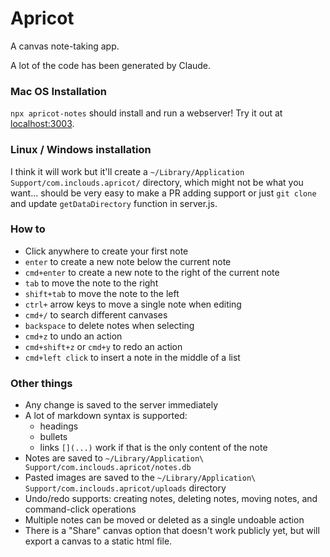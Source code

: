 # Apricot

A canvas note-taking app.

A lot of the code has been generated by Claude.

### Mac OS Installation

`npx apricot-notes` should install and run a webserver! Try it out at [localhost:3003](https://localhost:3003).

### Linux / Windows installation

I think it will work but it'll create a `~/Library/Application Support/com.inclouds.apricot/` directory,
which might not be what you want... should be very easy to make a PR adding support or just `git clone` and update `getDataDirectory` function in server.js.

### How to

- Click anywhere to create your first note
- `enter` to create a new note below the current note
- `cmd+enter` to create a new note to the right of the current note
- `tab` to move the note to the right
- `shift+tab` to move the note to the left
- `ctrl+` arrow keys to move a single note when editing
- `cmd+/` to search different canvases
- `backspace` to delete notes when selecting
- `cmd+z` to undo an action
- `cmd+shift+z` or `cmd+y` to redo an action
- `cmd+left click` to insert a note in the middle of a list

### Other things

- Any change is saved to the server immediately
- A lot of markdown syntax is supported:
  - headings
  - bullets
  - links `[](...)` work if that is the only content of the note
- Notes are saved to `~/Library/Application\ Support/com.inclouds.apricot/notes.db`
- Pasted images are saved to the `~/Library/Application\ Support/com.inclouds.apricot/uploads` directory
- Undo/redo supports: creating notes, deleting notes, moving notes, and command-click operations
- Multiple notes can be moved or deleted as a single undoable action
- There is a "Share" canvas option that doesn't work publicly yet, but will export a canvas to a static html file.
